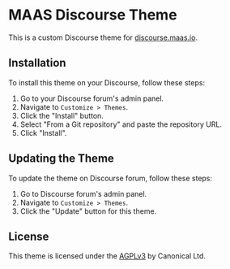 # MAAS Discourse Theme

This is a custom Discourse theme for [discourse.maas.io](https://discourse.maas.io/).

## Installation

To install this theme on your Discourse, follow these steps:

1. Go to your Discourse forum's admin panel.
2. Navigate to `Customize > Themes`.
3. Click the "Install" button.
4. Select "From a Git repository" and paste the repository URL.
5. Click "Install".

## Updating the Theme

To update the theme on Discourse forum, follow these steps:

1. Go to Discourse forum's admin panel.
2. Navigate to `Customize > Themes`.
3. Click the "Update" button for this theme.

## License

This theme is licensed under the [AGPLv3](LICENSE) by Canonical Ltd.
